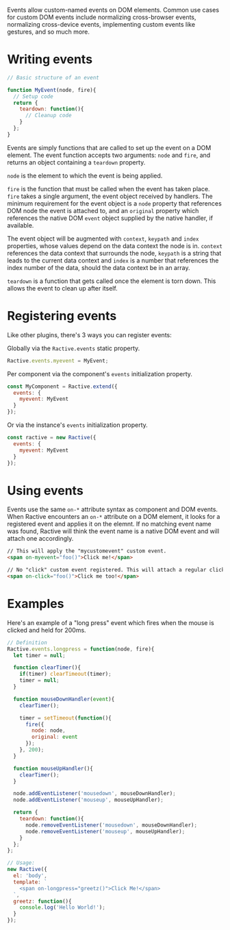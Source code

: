 Events allow custom-named events on DOM elements. Common use cases for custom DOM events include normalizing cross-browser events, normalizing cross-device events, implementing custom events like gestures, and so much more.

# Writing events

```js
// Basic structure of an event

function MyEvent(node, fire){
  // Setup code
  return {
    teardown: function(){
      // Cleanup code
    }
  };
}
```

Events are simply functions that are called to set up the event on a DOM element. The event function accepts two arguments: `node` and `fire`, and returns an object containing a `teardown` property.

`node` is the element to which the event is being applied.

`fire` is the function that must be called when the event has taken place. `fire` takes a single argument, the event object received by handlers. The minimum requirement for the event object is a `node` property that references DOM node the event is attached to, and an `original` property which references the native DOM `event` object supplied by the native handler, if available.

The event object will be augmented with `context`, `keypath` and `index` properties, whose values depend on the data context the node is in. `context` references the data context that surrounds the node, `keypath` is a string that leads to the current data context and `index` is a number that references the index number of the data, should the data context be in an array.

`teardown` is a function that gets called once the element is torn down. This allows the event to clean up after itself.

# Registering events

Like other plugins, there's 3 ways you can register events:

Globally via the `Ractive.events` static property.

```js
Ractive.events.myevent = MyEvent;
```

Per component via the component's `events` initialization property.

```js
const MyComponent = Ractive.extend({
  events: {
    myevent: MyEvent
  }
});
```

Or via the instance's `events` initialization property.

```js
const ractive = new Ractive({
  events: {
    myevent: MyEvent
  }
});
```

# Using events

Events use the same `on-*` attribute syntax as component and DOM events. When Ractive encounters an `on-*` attribute on a DOM element, it looks for a registered event and applies it on the elemnt. If no matching event name was found, Ractive will think the event name is a native DOM event and will attach one accordingly.

```html
// This will apply the "mycustomevent" custom event.
<span on-myevent="foo()">Click me!</span>

// No "click" custom event registered. This will attach a regular click event.
<span on-click="foo()">Click me too!</span>
```

# Examples

Here's an example of a "long press" event which fires when the mouse is clicked and held for 200ms.

```js
// Definition
Ractive.events.longpress = function(node, fire){
  let timer = null;

  function clearTimer(){
    if(timer) clearTimeout(timer);
    timer = null;
  }

  function mouseDownHandler(event){
    clearTimer();

    timer = setTimeout(function(){
      fire({
        node: node,
        original: event
      });
    }, 200);
  }

  function mouseUpHandler(){
    clearTimer();
  }

  node.addEventListener('mousedown', mouseDownHandler);
  node.addEventListener('mouseup', mouseUpHandler);

  return {
    teardown: function(){
      node.removeEventListener('mousedown', mouseDownHandler);
      node.removeEventListener('mouseup', mouseUpHandler);
    }
  };
};

// Usage:
new Ractive({
  el: 'body',
  template: `
    <span on-longpress="greetz()">Click Me!</span>
  `,
  greetz: function(){
    console.log('Hello World!');
  }
});
```
